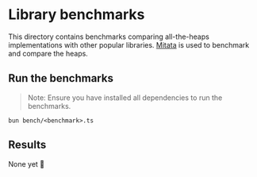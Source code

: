 # Library benchmarks

This directory contains benchmarks comparing all-the-heaps implementations with other popular libraries.
[Mitata](https://github.com/evanwashere/mitata) is used to benchmark and compare the heaps.


## Run the benchmarks

> Note: Ensure you have installed all dependencies to run the benchmarks.

```
bun bench/<benchmark>.ts
```

## Results

None yet 👀
